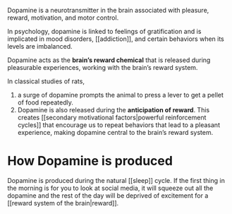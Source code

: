 Dopamine is a neurotransmitter in the brain associated with pleasure, reward, motivation, and motor control.

In psychology, dopamine is linked to feelings of gratification and is implicated in mood disorders, [[addiction]], and certain behaviors when its levels are imbalanced.

Dopamine acts as the **brain’s reward chemical** that is released during pleasurable experiences, working with the brain’s reward system. 

In classical studies of rats, 
1. a surge of dopamine prompts the animal to press a lever to get a pellet of food repeatedly.
2. Dopamine is also released during the **anticipation of reward**. This creates [[secondary motivational factors|powerful reinforcement cycles]] that encourage us to repeat behaviors that lead to a pleasant experience, making dopamine central to the brain’s reward system.

# How Dopamine is produced
Dopamine is produced during the natural [[sleep]] cycle. If the first thing in the morning is for you to look at social media, it will squeeze out all the dopamine and the rest of the day will be deprived of excitement for a [[reward system of the brain|reward]]. 
